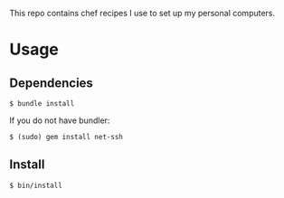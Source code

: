This repo contains chef recipes I use to set up my personal computers.

# Usage

## Dependencies

```shell
$ bundle install
```

If you do not have bundler:
```shell
$ (sudo) gem install net-ssh
```

## Install

```shell
$ bin/install
```

